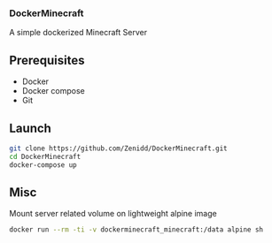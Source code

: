 ### DockerMinecraft

A simple dockerized Minecraft Server

## Prerequisites

- Docker
- Docker compose
- Git

## Launch

```bash
git clone https://github.com/Zenidd/DockerMinecraft.git
cd DockerMinecraft
docker-compose up
```

## Misc

Mount server related volume on lightweight alpine image
```bash
docker run --rm -ti -v dockerminecraft_minecraft:/data alpine sh
```